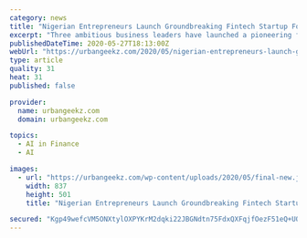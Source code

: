 ```yaml
---
category: news
title: "Nigerian Entrepreneurs Launch Groundbreaking Fintech Startup For The Unbanked In Africa"
excerpt: "Three ambitious business leaders have launched a pioneering fintech platform that promises to deliver financial inclusion to the unbanked in Africa. Industry heavyweights Moses Onitilo, John Kamara,"
publishedDateTime: 2020-05-27T18:13:00Z
webUrl: "https://urbangeekz.com/2020/05/nigerian-entrepreneurs-launch-groundbreaking-fintech-startup-for-the-unbanked-in-africa/"
type: article
quality: 31
heat: 31
published: false

provider:
  name: urbangeekz.com
  domain: urbangeekz.com

topics:
  - AI in Finance
  - AI

images:
  - url: "https://urbangeekz.com/wp-content/uploads/2020/05/final-new.jpg"
    width: 837
    height: 501
    title: "Nigerian Entrepreneurs Launch Groundbreaking Fintech Startup For The Unbanked In Africa"

secured: "Kgp49wefcVM5ONXtylOXPYKrM2dqki22JBGNdtn75FdxQXFqjfOezF51eQ+UO6/DRWFlrhRBWg8bdpVofSgMp8vk/9uk/G60DtDo+nnVld0V+0kQTaRNA9C8FyaVMSNECcjSXRTfScFcHZUX0b/v72s0VKZbWwj9jKwTyl77E2pwaqQf//KgeUZR6FPtCzKDdVtx2w8kdRFkXcskST0V+5yrozvJS1SsbXnRry7gkFO8uPtg2RYvY954AP50+0yjkSNZHvN6FPP7n6ijDvVhyrG56kDSphvP2cjwjm3DvYLfVPQim+5cv0Ly+2gdI2Cw;TnE338LBkrGfqZvZnoisaw=="
---
```


